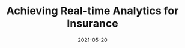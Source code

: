 ---
title: Achieving Real-time Analytics for Insurance
date: 2021-05-20
time: 10 am PT / 1 pm ET
coverImage: /uploads/Yellowbrick-BlogImage16.jpg
webcastLink: /go/achieving-real-time-analytics-for-insurance/
pinned: false
upcoming: false
hidden: false
---